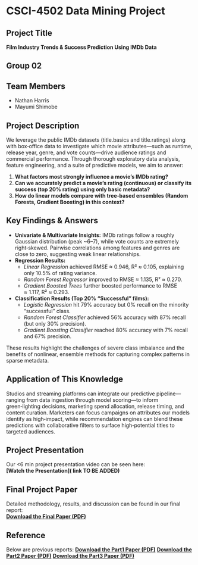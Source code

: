 # CSCI-4502 Data Mining Project

## Project Title
**Film Industry Trends & Success Prediction Using IMDb Data**

## Group 02

## Team Members
- Nathan Harris  
- Mayumi Shimobe  

## Project Description
We leverage the public IMDb datasets (title.basics and title.ratings) along with box‑office data to investigate which movie attributes—such as runtime, release year, genre, and vote counts—drive audience ratings and commercial performance. Through thorough exploratory data analysis, feature engineering, and a suite of predictive models, we aim to answer: 

1. **What factors most strongly influence a movie’s IMDb rating?**  
2. **Can we accurately predict a movie’s rating (continuous) or classify its success (top 20% rating) using only basic metadata?**  
3. **How do linear models compare with tree‑based ensembles (Random Forests, Gradient Boosting) in this context?**

## Key Findings & Answers
- **Univariate & Multivariate Insights:** IMDb ratings follow a roughly Gaussian distribution (peak ~6–7), while vote counts are extremely right‑skewed. Pairwise correlations among features and genres are close to zero, suggesting weak linear relationships.  
- **Regression Results:**  
  - *Linear Regression* achieved RMSE ≈ 0.946, R² ≈ 0.105, explaining only 10.5% of rating variance.  
  - *Random Forest Regressor* improved to RMSE ≈ 1.135, R² ≈ 0.270.  
  - *Gradient Boosted Trees* further boosted performance to RMSE ≈ 1.117, R² ≈ 0.293.  
- **Classification Results (Top 20% “Successful” films):**  
  - *Logistic Regression* hit 79% accuracy but 0% recall on the minority “successful” class.  
  - *Random Forest Classifier* achieved 56% accuracy with 87% recall (but only 30% precision).  
  - *Gradient Boosting Classifier* reached 80% accuracy with 7% recall and 67% precision.  

These results highlight the challenges of severe class imbalance and the benefits of nonlinear, ensemble methods for capturing complex patterns in sparse metadata.

## Application of This Knowledge
Studios and streaming platforms can integrate our predictive pipeline—ranging from data ingestion through model scoring—to inform green‑lighting decisions, marketing spend allocation, release timing, and content curation. Marketers can focus campaigns on attributes our models identify as high‑impact, while recommendation engines can blend these predictions with collaborative filters to surface high‑potential titles to targeted audiences.

## Project Presentation
Our <6 min project presentation video can be seen here:  
**[Watch the Presentation]( link TO BE ADDED)**

## Final Project Paper
Detailed methodology, results, and discussion can be found in our final report:  
**[Download the Final Paper (PDF)](02_FilmIndustryTrendsAndSuccessUsingIMDbDataSet_Part4.pdf)**

## Reference
Below are previous reports:
**[Download the Part1 Paper (PDF)](02_FilmIndustryTrendsAndSuccessUsingIMDbDataSet_Part1.pdf)**
**[Download the Part2 Paper (PDF)](02_FilmIndustryTrendsAndSuccessUsingIMDbDataSet_Part2.pdf)**
**[Download the Part3 Paper (PDF)](02_FilmIndustryTrendsAndSuccessUsingIMDbDataSet_Part3.pdf)**

